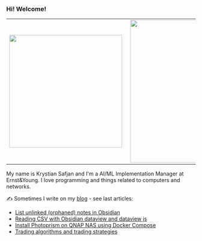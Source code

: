 ### Hi! Welcome!
<center>
  <table>
    <tr>
        <td><img width="300px" align="left" src="https://github-readme-stats.vercel.app/api/top-langs/?username=izikeros&hide=html,TeX,Jupyter Notebook,CSS,JavaScript&layout=compact&theme=radical" /></td>
        <td><img align='right' src="https://github-readme-stats.vercel.app/api?username=izikeros&show_icons=true&theme=radical" width="380"></td>
    </tr>
  </table>
</center>



My name is Krystian Safjan and I'm a AI/ML Implementation Manager at Ernst&Young. I love programming and things related to computers and networks.

✍️ Sometimes I write on my [blog](http://safjan.com) - see last articles:
<!-- BLOG-POST-LIST:START -->
- [List unlinked &lpar;orphaned&rpar; notes in Obsidian](https://www.safjan.com/list-unlinked-orphaned-notes-obsidian/)
- [Reading CSV with Obsidian dataview and dataview js](https://www.safjan.com/reading-csv-with-obsidian-dataview-dataviewjs/)
- [Install Photoprism on QNAP NAS using Docker Compose](https://www.safjan.com/install-photoprism-on-qnap-nas-using-docker-compose/)
- [Trading algorithms and trading strategies](https://www.safjan.com/trading-algorithms/)
<!-- BLOG-POST-LIST:END -->
